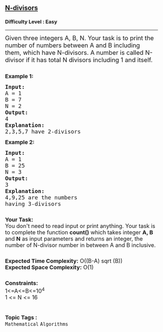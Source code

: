 <h2><a href="https://www.geeksforgeeks.org/problems/n-divisors5123/1">N-divisors</a></h2><h3>Difficulty Level : Easy</h3><hr><div class="problems_problem_content__Xm_eO"><p><span style="font-size:20px">Given three integers A, B, N. Your task is to print the number of numbers between A and B including them,&nbsp;which have N-divisors. A number is called N-divisor if it has total N divisors including 1 and itself.</span><br>
&nbsp;</p>

<p><span style="font-size:18px"><strong>Example 1:</strong></span></p>

<pre><span style="font-size:18px"><strong>Input:</strong>
A = 1
B = 7
N = 2
<strong>Output:</strong>
4
<strong>Explanation:</strong>
2,3,5,7 have 2-divisors</span></pre>

<p><span style="font-size:18px"><strong>Example 2:</strong></span></p>

<pre><span style="font-size:18px"><strong>Input:</strong>
A = 1
B = 25
N = 3
<strong>Output:</strong>
3
<strong>Explanation:</strong>
4,9,25 are the numbers
having 3-divisors
</span></pre>

<p><br>
<span style="font-size:18px"><strong>Your Task:</strong><br>
You don't need to read input or print anything. Your task is to complete the function <strong>count()</strong>&nbsp;which takes&nbsp;integer <strong>A, B </strong>and&nbsp;<strong>N</strong>&nbsp;as input parameters and returns an integer, the number of N-divisor number in between A and B inclusive.</span><br>
&nbsp;</p>

<p><span style="font-size:18px"><strong>Expected Time Complexity:</strong> O((B-A) sqrt (B))<br>
<strong>Expected Space Complexity:</strong> O(1)</span><br>
&nbsp;</p>

<p><span style="font-size:18px"><strong>Constraints:</strong><br>
1&lt;=A&lt;=B&lt;=10<sup>4</sup><br>
1 &lt;= N &lt;= 16</span></p>
</div><br><p><span style=font-size:18px><strong>Topic Tags : </strong><br><code>Mathematical</code>&nbsp;<code>Algorithms</code>&nbsp;